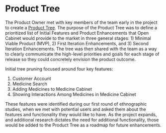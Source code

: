 # Product Tree

The Product Owner met with key members of the team early in the project to create a [Product Tree](https://github.com/excellaco/open-cabinet/issues/102). The purpose of the Product Tree was to define a prioritized list of Initial Features and Product Enhancements that Open Cabinet would provide to the market in three general stages: 1) Minimal Viable Product (MVP), 2) First Iteration Enhancements, and 3) Second Iteration Enhancements. 
The tree was then shared with the team as a way to clearly communicate the high-level priorities and goals for each stage of release so they could concretely envision the product outcome.

Initial tree pruning focused around four key features:  
1) Customer Account  
2) Medicine Search  
3) Adding Medicines to Medicine Cabinet  
4) Showing Interactions Among Medicines in Medicine Cabinet  

These features were identified during our first round of ethnographic studies, when we met with potential users and asked them about the features and functionality they would like to have. As the project expands, and additional research dictates the need for additional functionality, those would be added to the Product Tree as a roadmap for future enhancements. 